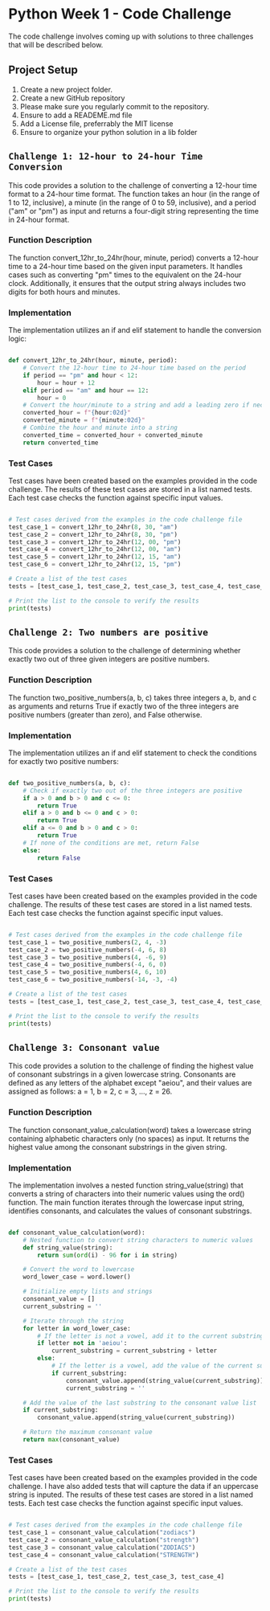 # Python Week 1 - Code Challenge

The code challenge involves coming up with solutions to three challenges that will be described below.

## Project Setup

1. Create a new project folder.
2. Create a new GitHub repository
3. Please make sure you regularly commit to the repository.
4. Ensure to add a READEME.md file
5. Add a License file, preferrably the MIT license
6. Ensure to organize your python solution in a lib folder

## `Challenge 1: 12-hour to 24-hour Time Conversion`

This code provides a solution to the challenge of converting a 12-hour time format to a 24-hour time format. The function takes an hour (in the range of 1 to 12, inclusive), a minute (in the range of 0 to 59, inclusive), and a period ("am" or "pm") as input and returns a four-digit string representing the time in 24-hour format.

### Function Description

The function convert_12hr_to_24hr(hour, minute, period) converts a 12-hour time to a 24-hour time based on the given input parameters. It handles cases such as converting "pm" times to the equivalent on the 24-hour clock. Additionally, it ensures that the output string always includes two digits for both hours and minutes.

### Implementation

The implementation utilizes an if and elif statement to handle the conversion logic:

```python

def convert_12hr_to_24hr(hour, minute, period):
    # Convert the 12-hour time to 24-hour time based on the period
    if period == "pm" and hour < 12:
        hour = hour + 12
    elif period == "am" and hour == 12:
        hour = 0
    # Convert the hour/minute to a string and add a leading zero if necessary
    converted_hour = f"{hour:02d}"
    converted_minute = f"{minute:02d}"
    # Combine the hour and minute into a string
    converted_time = converted_hour + converted_minute
    return converted_time

```

### Test Cases

Test cases have been created based on the examples provided in the code challenge. The results of these test cases are stored in a list named tests. Each test case checks the function against specific input values.

```python

# Test cases derived from the examples in the code challenge file
test_case_1 = convert_12hr_to_24hr(8, 30, "am")
test_case_2 = convert_12hr_to_24hr(8, 30, "pm")
test_case_3 = convert_12hr_to_24hr(12, 00, "pm")
test_case_4 = convert_12hr_to_24hr(12, 00, "am")
test_case_5 = convert_12hr_to_24hr(12, 15, "am")
test_case_6 = convert_12hr_to_24hr(12, 15, "pm")

# Create a list of the test cases
tests = [test_case_1, test_case_2, test_case_3, test_case_4, test_case_5, test_case_6]

# Print the list to the console to verify the results
print(tests)

```

## `Challenge 2: Two numbers are positive`

This code provides a solution to the challenge of determining whether exactly two out of three given integers are positive numbers.

### Function Description

The function two_positive_numbers(a, b, c) takes three integers a, b, and c as arguments and returns True if exactly two of the three integers are positive numbers (greater than zero), and False otherwise.

### Implementation

The implementation utilizes an if and elif statement to check the conditions for exactly two positive numbers:

```python

def two_positive_numbers(a, b, c):
    # Check if exactly two out of the three integers are positive
    if a > 0 and b > 0 and c <= 0:
        return True
    elif a > 0 and b <= 0 and c > 0:
        return True
    elif a <= 0 and b > 0 and c > 0:
        return True
    # If none of the conditions are met, return False
    else:
        return False

```

### Test Cases

Test cases have been created based on the examples provided in the code challenge. The results of these test cases are stored in a list named tests. Each test case checks the function against specific input values.

```python

# Test cases derived from the examples in the code challenge file
test_case_1 = two_positive_numbers(2, 4, -3)
test_case_2 = two_positive_numbers(-4, 6, 8)
test_case_3 = two_positive_numbers(4, -6, 9)
test_case_4 = two_positive_numbers(-4, 6, 0)
test_case_5 = two_positive_numbers(4, 6, 10)
test_case_6 = two_positive_numbers(-14, -3, -4)

# Create a list of the test cases
tests = [test_case_1, test_case_2, test_case_3, test_case_4, test_case_5, test_case_6]

# Print the list to the console to verify the results
print(tests)

```

## `Challenge 3: Consonant value`

This code provides a solution to the challenge of finding the highest value of consonant substrings in a given lowercase string. Consonants are defined as any letters of the alphabet except "aeiou", and their values are assigned as follows: a = 1, b = 2, c = 3, ..., z = 26.

### Function Description

The function consonant_value_calculation(word) takes a lowercase string containing alphabetic characters only (no spaces) as input. It returns the highest value among the consonant substrings in the given string.

### Implementation

The implementation involves a nested function string_value(string) that converts a string of characters into their numeric values using the ord() function. The main function iterates through the lowercase input string, identifies consonants, and calculates the values of consonant substrings.

```python

def consonant_value_calculation(word):
    # Nested function to convert string characters to numeric values
    def string_value(string):
        return sum(ord(i) - 96 for i in string)

    # Convert the word to lowercase
    word_lower_case = word.lower()

    # Initialize empty lists and strings
    consonant_value = []
    current_substring = ''

    # Iterate through the string
    for letter in word_lower_case:
        # If the letter is not a vowel, add it to the current substring
        if letter not in 'aeiou':
            current_substring = current_substring + letter
        else:
            # If the letter is a vowel, add the value of the current substring to the consonant value list
            if current_substring:
                consonant_value.append(string_value(current_substring))
                current_substring = ''

    # Add the value of the last substring to the consonant value list
    if current_substring:
        consonant_value.append(string_value(current_substring))

    # Return the maximum consonant value
    return max(consonant_value)

```

### Test Cases

Test cases have been created based on the examples provided in the code challenge. I have also added tests that will capture the data if an uppercase string is inputed. The results of these test cases are stored in a list named tests. Each test case checks the function against specific input values.

```python

# Test cases derived from the examples in the code challenge file
test_case_1 = consonant_value_calculation("zodiacs")
test_case_2 = consonant_value_calculation("strength")
test_case_3 = consonant_value_calculation("ZODIACS")
test_case_4 = consonant_value_calculation("STRENGTH")

# Create a list of the test cases
tests = [test_case_1, test_case_2, test_case_3, test_case_4]

# Print the list to the console to verify the results
print(tests)

```
